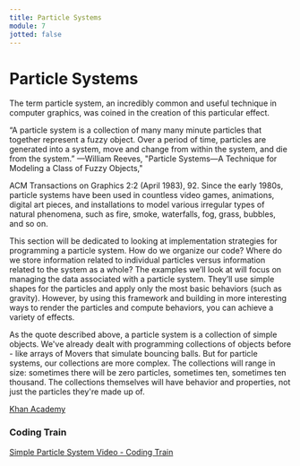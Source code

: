 ```yaml
---
title: Particle Systems
module: 7
jotted: false
---
```


# Particle Systems

The term particle system, an incredibly common and useful technique in computer graphics, was coined in the creation of this particular effect.

<quote>“A particle system is a collection of many many minute particles that together represent a fuzzy object. Over a period of time, particles are generated into a system, move and change from within the system, and die from the system.” —William Reeves, "Particle Systems—A Technique for Modeling a Class of Fuzzy Objects," </quote>

ACM Transactions on Graphics 2:2 (April 1983), 92.
Since the early 1980s, particle systems have been used in countless video games, animations, digital art pieces, and installations to model various irregular types of natural phenomena, such as fire, smoke, waterfalls, fog, grass, bubbles, and so on.

This section will be dedicated to looking at implementation strategies for programming a particle system. How do we organize our code? Where do we store information related to individual particles versus information related to the system as a whole? The examples we’ll look at will focus on managing the data associated with a particle system. They’ll use simple shapes for the particles and apply only the most basic behaviors (such as gravity). However, by using this framework and building in more interesting ways to render the particles and compute behaviors, you can achieve a variety of effects.

As the quote described above, a particle system is a collection of simple objects. We've already dealt with programming collections of objects before - like arrays of Movers that simulate bouncing balls. But for particle systems, our collections are more complex. The collections will range in size: sometimes there will be zero particles, sometimes ten, sometimes ten thousand.  The collections themselves will have behavior and properties, not just the particles they're made up of.

<a href="https://www.khanacademy.org/computing/computer-programming/programming-natural-simulations/programming-particle-systems/a/intro-to-particle-systems" target="_blank">Khan Academy</a> 

### Coding Train

<a href="https://www.youtube.com/embed/UcdigVaIYAk" data-lity>Simple Particle System Video - Coding Train</a>